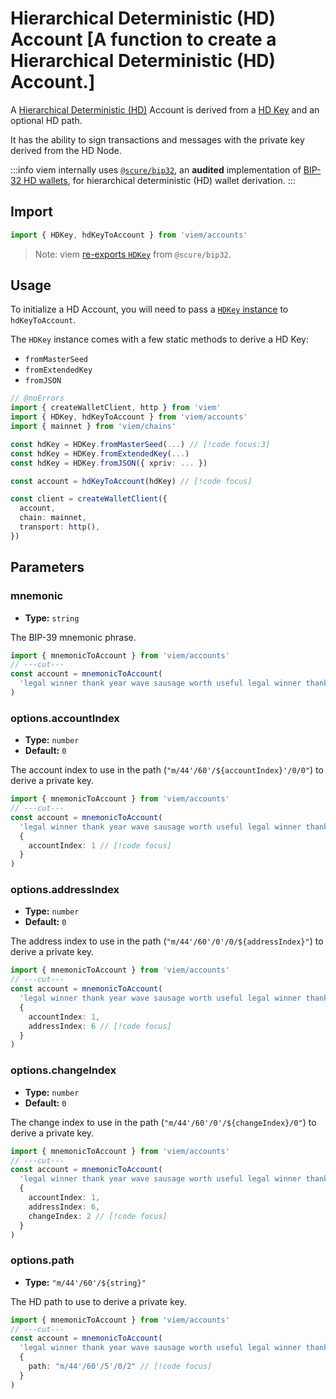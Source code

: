 # Hierarchical Deterministic (HD) Account [A function to create a Hierarchical Deterministic (HD) Account.]

A [Hierarchical Deterministic (HD)](https://github.com/bitcoin/bips/blob/master/bip-0032.mediawiki#abstract) Account is derived from a [HD Key](https://github.com/paulmillr/scure-bip32#usage) and an optional HD path.

It has the ability to sign transactions and messages with the private key derived from the HD Node.

:::info
viem internally uses [`@scure/bip32`](https://github.com/paulmillr/scure-bip32), an **audited** implementation of [BIP-32 HD wallets](https://github.com/bitcoin/bips/blob/master/bip-0032.mediawiki#abstract), for hierarchical deterministic (HD) wallet derivation.
:::

## Import

```ts twoslash
import { HDKey, hdKeyToAccount } from 'viem/accounts'
```

> Note: viem [re-exports `HDKey`](https://github.com/paulmillr/scure-bip32#usage) from `@scure/bip32`.

## Usage

To initialize a HD Account, you will need to pass a [`HDKey` instance](https://github.com/paulmillr/scure-bip32#usage) to `hdKeyToAccount`.

The `HDKey` instance comes with a few static methods to derive a HD Key:

- `fromMasterSeed`
- `fromExtendedKey`
- `fromJSON`

```ts twoslash
// @noErrors
import { createWalletClient, http } from 'viem'
import { HDKey, hdKeyToAccount } from 'viem/accounts'
import { mainnet } from 'viem/chains'

const hdKey = HDKey.fromMasterSeed(...) // [!code focus:3]
const hdKey = HDKey.fromExtendedKey(...)
const hdKey = HDKey.fromJSON({ xpriv: ... })

const account = hdKeyToAccount(hdKey) // [!code focus]

const client = createWalletClient({
  account,
  chain: mainnet,
  transport: http(),
})
```

## Parameters

### mnemonic

- **Type:** `string`

The BIP-39 mnemonic phrase.

```ts twoslash
import { mnemonicToAccount } from 'viem/accounts'
// ---cut---
const account = mnemonicToAccount(
  'legal winner thank year wave sausage worth useful legal winner thank yellow' // [!code focus]
)
```

### options.accountIndex

- **Type:** `number`
- **Default:** `0`

The account index to use in the path (`"m/44'/60'/${accountIndex}'/0/0"`) to derive a private key.

```ts twoslash
import { mnemonicToAccount } from 'viem/accounts'
// ---cut---
const account = mnemonicToAccount(
  'legal winner thank year wave sausage worth useful legal winner thank yellow',
  {
    accountIndex: 1 // [!code focus]
  }
)
```

### options.addressIndex

- **Type:** `number`
- **Default:** `0`

The address index to use in the path (`"m/44'/60'/0'/0/${addressIndex}"`) to derive a private key.

```ts twoslash
import { mnemonicToAccount } from 'viem/accounts'
// ---cut---
const account = mnemonicToAccount(
  'legal winner thank year wave sausage worth useful legal winner thank yellow',
  {
    accountIndex: 1,
    addressIndex: 6 // [!code focus]
  }
)
```

### options.changeIndex

- **Type:** `number`
- **Default:** `0`

The change index to use in the path (`"m/44'/60'/0'/${changeIndex}/0"`) to derive a private key.

```ts twoslash
import { mnemonicToAccount } from 'viem/accounts'
// ---cut---
const account = mnemonicToAccount(
  'legal winner thank year wave sausage worth useful legal winner thank yellow',
  {
    accountIndex: 1,
    addressIndex: 6,
    changeIndex: 2 // [!code focus]
  }
)
```

### options.path

- **Type:** `"m/44'/60'/${string}"`

The HD path to use to derive a private key.

```ts twoslash
import { mnemonicToAccount } from 'viem/accounts'
// ---cut---
const account = mnemonicToAccount(
  'legal winner thank year wave sausage worth useful legal winner thank yellow',
  {
    path: "m/44'/60'/5'/0/2" // [!code focus]
  }
)
```